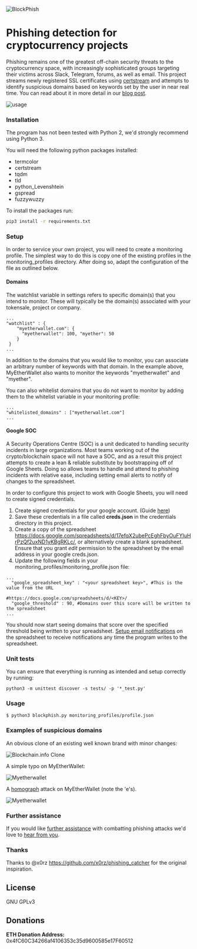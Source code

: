 ![BlockPhish](https://i.imgur.com/Y37F3Il.png)

# Phishing detection for cryptocurrency projects

Phishing remains one of the greatest off-chain security threats to the
cryptocurrency space, with increasingly sophisticated groups targeting
their victims across Slack, Telegram, forums, as well as email. This
project streams newly registered SSL certificates using
[certstream](https://certstream.calidog.io/) and attempts to identify
suspicious domains based on keywords set by the user in near real time. You can
read about it in more detail in our [blog post](https://www.iosiro.com/blog/blockphish).

![usage](https://i.imgur.com/4BGuXkR.gif)

### Installation

The program has not been tested with Python 2, we'd strongly
recommend using Python 3.

You will need the following python packages installed:

* termcolor
* certstream
* tqdm
* tld
* python_Levenshtein
* gspread
* fuzzywuzzy

To install the packages run:

```sh
pip3 install -r requirements.txt
```

### Setup

In order to service your own project, you will need to create a
monitoring profile. The simplest way to do this is copy one of the
existing profiles in the monitoring_profiles directory. After doing so,
adapt the configuration of the file as outlined below.

#### Domains

The watchlist variable in settings refers to specific domain(s) that you
intend to monitor. These will typically be the domain(s) associated with
your tokensale, project or company.
```
...
"watchlist" : {
    "myetherwallet.com": {
      "myetherwallet": 100, "myether": 50
    }
 }
...
```
In addition to the domains that you would like to monitor, you can
associate an arbitrary number of keywords with that domain. In the
example above, MyEtherWallet also wants to monitor the keywords
"myetherwallet" and "myether".

You can also whitelist domains that you do not want to monitor by adding them
to the whitelist variable in your monitoring profile:

```
...
"whitelisted_domains" : ["myetherwallet.com"]
...
```


#### Google SOC

A Security Operations Centre (SOC) is a unit dedicated to handling
security incidents in large organizations. Most teams working
out of the crypto/blockchain space will not have a SOC, and as a result
this project attempts to create a lean & reliable substitute by
bootstrapping off of Google Sheets. Doing so allows teams to handle and
attend to phishing incidents with relative ease, including setting email
alerts to notify of changes to the spreadsheet.

In order to configure this project to work with Google Sheets, you will
need to create signed credentials.

1. Create signed credentials for your google account. (Guide [here](https://gspread.readthedocs.io/en/latest/oauth2.html))
2. Save these credentials in a file called **creds.json** in the credentials
directory in this project.
3. Create a copy of the spreadsheet https://docs.google.com/spreadsheets/d/17efqX2ubePcEghFbyOuFYIuHrPzQf2uxND1yKBgRKLc/,
or alternatively create a blank spreadsheet. Ensure that you grant *edit*
permission to the spreadsheet by the email address in your google creds.json.
4. Update the following fields in your monitoring_profiles/monitoring_profile.json file:
```
...
  "google_spreadsheet_key" : "<your spreadsheet key>", #This is the value from the URL
                                                      #https://docs.google.com/spreadsheets/d/<KEY>/
  "google_threshold" : 90, #Domains over this score will be written to the spreadsheet
...
```

You should now start seeing domains that score over the specified
threshold being written to your spreadsheet. [Setup email notifications](https://support.google.com/docs/answer/91588?co=GENIE.Platform%3DDesktop&hl=en)
on the spreadsheet to receive notifications any time the program writes
to the spreadsheet.

### Unit tests
You can ensure that everything is running as intended and setup correctly
by running:
```
python3 -m unittest discover -s tests/ -p '*_test.py'
```

### Usage

```
$ python3 blockphish.py monitoring_profiles/profile.json
```

### Examples of suspicious domains

An obvious clone of an existing well known brand with minor changes:

![Blockchain.info Clone](https://i.imgur.com/EBHn2VU.png)

A simple typo on MyEtherWallet:

![Myetherwallet](https://i.imgur.com/p0eXL68.png)

A [homograph](https://en.wikipedia.org/wiki/IDN_homograph_attack) attack
on MyEtherWallet (note the 'e's).

![Myetherwallet](https://i.imgur.com/YSTKcCC.png)

### Further assistance

If you would like [further assistance](https://www.iosiro.com/phishing-countermeasures/) with combatting phishing attacks we'd
love to [hear from you](https://www.iosiro.com/contact-us).

### Thanks

Thanks to @x0rz https://github.com/x0rz/phishing_catcher for the original inspiration.

License
-------
GNU GPLv3

Donations
---------

**ETH Donation Address:** 0x4fC60C34266af4106353c35d9600585e17F60512
